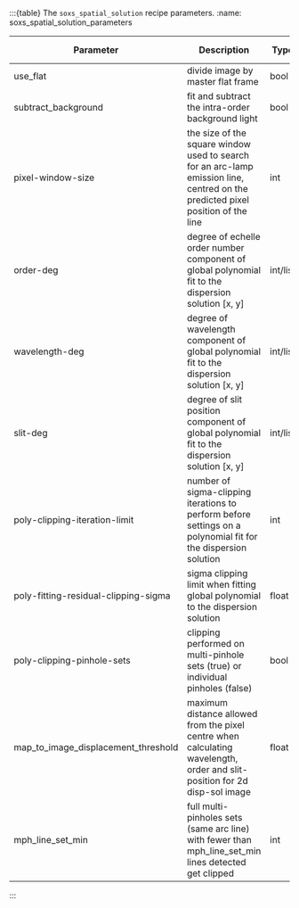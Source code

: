 :::{table} The `soxs_spatial_solution` recipe parameters.
:name: soxs_spatial_solution_parameters

| Parameter                            | Description                                                                                                                     | Type     | Entry Point              | Related Util                                                 |
| ------------------------------------ | ------------------------------------------------------------------------------------------------------------------------------- | -------- | ------------------------ | ------------------------------------------------------------ |
| use_flat                             | divide image by master flat frame                                                                                               | bool     | settings                 | -                                                            |
| subtract_background                  | fit and subtract the intra-order background light                                                                               | bool     | settings                 | [`subtract_background`](../utils/subtract_background.md)     |
| pixel-window-size                    | the size of the square window used to search for an arc-lamp emission line, centred on the predicted pixel position of the line | int      | settings                 | [`create_dispersion_map`](../utils/create_dispersion_map.md) |
| order-deg                            | degree of echelle order number component of global polynomial fit to the dispersion solution [x, y]                             | int/list | settings or command-line | [`create_dispersion_map`](../utils/create_dispersion_map.md) |
| wavelength-deg                       | degree of wavelength component of global polynomial fit to the dispersion solution [x, y]                                       | int/list | settings or command-line | [`create_dispersion_map`](../utils/create_dispersion_map.md) |
| slit-deg                             | degree of slit position component of global polynomial fit to the dispersion solution [x, y]                                    | int/list | settings or command-line | [`create_dispersion_map`](../utils/create_dispersion_map.md) |
| poly-clipping-iteration-limit        | number of sigma-clipping iterations to perform before settings on a polynomial fit for the dispersion solution                  | int      | settings                 | [`create_dispersion_map`](../utils/create_dispersion_map.md) |
| poly-fitting-residual-clipping-sigma | sigma clipping limit when fitting global polynomial to the dispersion solution                                                  | float    | settings                 | [`create_dispersion_map`](../utils/create_dispersion_map.md) |
| poly-clipping-pinhole-sets           | clipping performed on multi-pinhole sets (true) or individual pinholes (false)                                                  | bool     | settings                 | [`create_dispersion_map`](../utils/create_dispersion_map.md) |
| map_to_image_displacement_threshold  | maximum distance allowed from the pixel centre when calculating wavelength, order and slit-position for 2d disp-sol image       | float    | settings                 | [`create_dispersion_map`](../utils/create_dispersion_map.md) |
| mph_line_set_min                     | full multi-pinholes sets (same arc line) with fewer than mph_line_set_min lines detected get clipped                            | int      | settings                 | [`create_dispersion_map`](../utils/create_dispersion_map.md) |

:::




